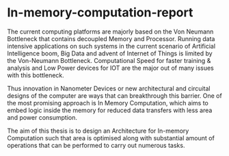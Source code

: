 # In-memory-computation-report
The current computing platforms are majorly based on the Von Neumann Bottleneck that contains decoupled Memory and Processor. Running data intensive applications on such systems in the current scenario of Artificial Intelligence boom, Big Data and advent of Internet of Things is limited by the Von-Neumann Bottleneck. Computational Speed for faster training & analysis and Low Power devices for IOT are the major out of many issues with this bottleneck.

Thus innovation in Nanometer Devices or new architectural and circuital designs of the computer are ways that can breakthrough this barrier. One of the most promising approach is In Memory Computation, which aims to embed logic inside the memory for reduced data transfers with less area and power consumption.

The aim of this thesis is to design an Architecture for In-memory Computation such that area is optimised along with substantial amount of operations that can be performed to carry out numerous tasks.
